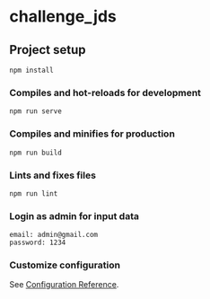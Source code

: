 # challenge_jds


## Project setup
```
npm install
```

### Compiles and hot-reloads for development
```
npm run serve
```

### Compiles and minifies for production
```
npm run build
```

### Lints and fixes files
```
npm run lint
```

### Login as admin for input data
```
email: admin@gmail.com
password: 1234
```

### Customize configuration
See [Configuration Reference](https://cli.vuejs.org/config/).
